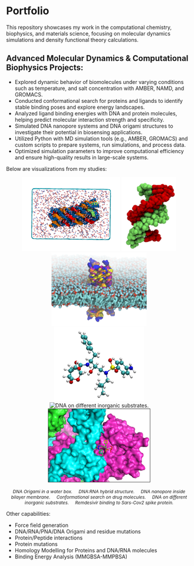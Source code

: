 # Portfolio
This repository showcases my work in the computational chemistry, biophysics, and materials science, focusing on molecular dynamics simulations and density functional theory calculations.

## Advanced Molecular Dynamics & Computational Biophysics Projects:

- Explored dynamic behavior of biomolecules under varying conditions such as temperature, and salt concentration with AMBER, NAMD, and GROMACS.
- Conducted conformational search for proteins and ligands to identify stable binding poses and explore energy landscapes.
- Analyzed ligand binding energies with DNA and protein molecules, helping predict molecular interaction strength and specificity.
- Simulated DNA nanopore systems and DNA origami structures to investigate their potential in biosensing applications.
- Utilized Python with MD simulation tools (e.g., AMBER, GROMACS) and custom scripts to prepare systems, run simulations, and process data.
- Optimized simulation parameters to improve computational efficiency and ensure high-quality results in large-scale systems.

Below are visualizations from my studies:

<p align="center">
  <img src="/images/DNA_origami_in_waterbox.png" alt="DNA Origami in a water box" height="200">
  <img src="/images/dna-rna-hybrid.jpg" alt="DNA:RNA hybrid structure." height="200">
  <img src="/images/DNA_nanopore_inside_membrane.png" alt="DNA_nanopore_inside_membrane" height="200">
  <img src="/images/darunavir.png" alt="darunavir." height="200">
  <img src="/images/DNAon_different_substrates.png" alt="DNA on different inorganic substrates." height="200">
  <img src="/images/Ace2_Remdesivir_ADT.png" alt="Remdesivir binding to Sars-Cov2 Ace2." height="200">
  
  
</p>

<p align="center" style="font-size:12px;">
  <i>DNA Origami in a water box.</i> &nbsp;&nbsp;&nbsp;
  <i>DNA:RNA hybrid structure.</i> &nbsp;&nbsp;&nbsp;
  <i>DNA nanopore inside bilayer membrane.</i> &nbsp;&nbsp;&nbsp;
  <i>Conformational search on drug molecules.</i>  &nbsp;&nbsp;&nbsp;
  <i>DNA on different inorganic substrates.</i> &nbsp;&nbsp;&nbsp;
  <i>Remdesivir binding to Sars-Cov2 spike protein.</i> 
  
</p>

Other capabilities:

- Force field generation
- DNA/RNA/PNA/DNA Origami and residue mutations
- Protein/Peptide interactions
- Protein mutations
- Homology Modelling for Proteins and DNA/RNA molecules
- Binding Energy Analysis (MMGBSA-MMPBSA)
